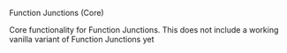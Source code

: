Function Junctions (Core)

Core functionality for Function Junctions. This does not include a working vanilla variant of Function Junctions yet